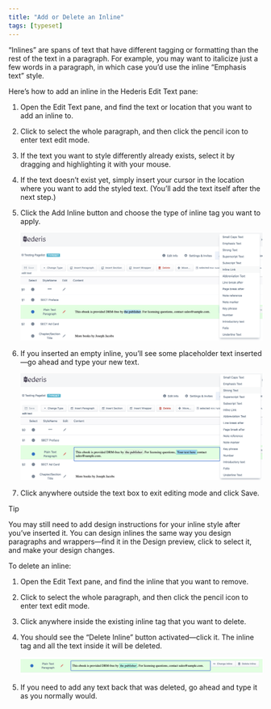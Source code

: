 ```yaml
---
title: "Add or Delete an Inline"
tags: [typeset]
---
```

 
<html><body><section data-type="chapter" class="hsecchapter" data-hederis-type="hsecchapter" id="add-an-inline" data-pi-attrs="id: add-an-inline; data-tags: typeset;" role="doc-chapter" data-tags="typeset" data-author-name=" " data-book-title=" " title="Add or Delete an Inline"><p class="hblkp" data-hederis-type="hblkp" id="pBgvIEDac">&#8220;Inlines&#8221; are spans of text that have different tagging or formatting than the rest of the text in a paragraph. For example, you may want to italicize just a few words in a paragraph, in which case you&#8217;d use the inline &#8220;Emphasis text&#8221; style.</p><p class="hblkp" data-hederis-type="hblkp" id="pt8h4PM5p">Here&#8217;s how to add an inline in the Hederis Edit Text pane:</p><ol class="hwprnumlist" data-hederis-type="hwprnumlist" id="pvemiSpVF"><li class="hblkoli" data-hederis-type="hblkoli" id="liCvY9bgag"><p class="hblkoli" data-hederis-type="hblklip" id="p9uoihkBo">Open the Edit Text pane, and find the text or location that you want to add an inline to.</p></li><li class="hblkoli" data-hederis-type="hblkoli" id="lidsR9CbZm"><p class="hblkoli" data-hederis-type="hblklip" id="pjFhoV9vl">Click to select the whole paragraph, and then click the pencil icon to enter text edit mode.</p></li><li class="hblkoli" data-hederis-type="hblkoli" id="linvd8S6iV"><p class="hblkoli" data-hederis-type="hblklip" id="pdiAJZqAz">If the text you want to style differently already exists, select it by dragging and highlighting it with your mouse. </p></li><li class="hblkoli" data-hederis-type="hblkoli" id="liDV7gAyQr"><p class="hblkoli" data-hederis-type="hblklip" id="prga6D9pU">If the text doesn&#8217;t exist yet, simply insert your cursor in the location where you want to add the styled text. (You&#8217;ll add the text itself after the next step.)</p></li><li class="hblkoli" data-hederis-type="hblkoli" id="li19kma08c"><p class="hblkoli" data-hederis-type="hblklip" id="pN9KnieSB">Click the Add Inline button and choose the type of inline tag you want to apply.</p><img data-hederis-type="hblkimg" class="hblkimg" id="ppktvG2Yd" src="/images/insertinline1.png" data-img-src="/images/insertinline1.png"/></li><li class="hblkoli" data-hederis-type="hblkoli" id="liM1fqSw1w"><p class="hblkoli" data-hederis-type="hblklip" id="pROVw0Mvv">If you inserted an empty inline, you&#8217;ll see some placeholder text inserted&#8212;go ahead and type your new text.</p><img data-hederis-type="hblkimg" class="hblkimg" id="pqFMeeBai" src="/images/insertinline2.png" data-img-src="/images/insertinline2.png"/></li><li class="hblkoli" data-hederis-type="hblkoli" id="libMGPXgdY"><p class="hblkoli" data-hederis-type="hblklip" id="ptmh6GMW8">Click anywhere outside the text box to exit editing mode and click Save.</p></li></ol><aside class="hwprbox box" data-hederis-type="hwprbox" id="pMEQKyqLs" data-type="sidebar"><p class="hblktype" data-hederis-type="hblktype" id="poxGYbJRK">Tip</p><p class="hblkp" data-hederis-type="hblkp" id="p3IW2mArY">You may still need to add design instructions for your inline style after you&#8217;ve inserted it. You can design inlines the same way you design paragraphs and wrappers&#8212;find it in the Design preview, click to select it, and make your design changes.</p></aside><p class="hblkp" data-hederis-type="hblkp" id="pPhtqGHtN">To delete an inline:</p><ol class="hwprnumlist" data-hederis-type="hwprnumlist" id="pz2i19frk"><li class="hblkoli" data-hederis-type="hblkoli" id="likzNysyc5"><p class="hblkoli" data-hederis-type="hblklip" id="piovHKoUu">Open the Edit Text pane, and find the inline that you want to remove.</p></li><li class="hblkoli" data-hederis-type="hblkoli" id="liALbtWTb0"><p class="hblkoli" data-hederis-type="hblklip" id="pHm6Ul9Hr">Click to select the whole paragraph, and then click the pencil icon to enter text edit mode.</p></li><li class="hblkoli" data-hederis-type="hblkoli" id="liVrSKA0jp"><p class="hblkoli" data-hederis-type="hblklip" id="pPPOdMoyJ">Click anywhere inside the existing inline tag that you want to delete. </p></li><li class="hblkoli" data-hederis-type="hblkoli" id="linnoJtvxg"><p class="hblkoli" data-hederis-type="hblklip" id="paJdwX2S4">You should see the &#8220;Delete Inline&#8221; button activated&#8212;click it. The inline tag and all the text inside it will be deleted.</p><img data-hederis-type="hblkimg" class="hblkimg" id="poiQueIP6" src="/images/insertinline3.png" data-img-src="/images/insertinline3.png"/></li><li class="hblkoli" data-hederis-type="hblkoli" id="liODsEV4MO"><p class="hblkoli" data-hederis-type="hblklip" id="p6uYX5qTE">If you need to add any text back that was deleted, go ahead and type it as you normally would.</p></li></ol></section></body></html>

